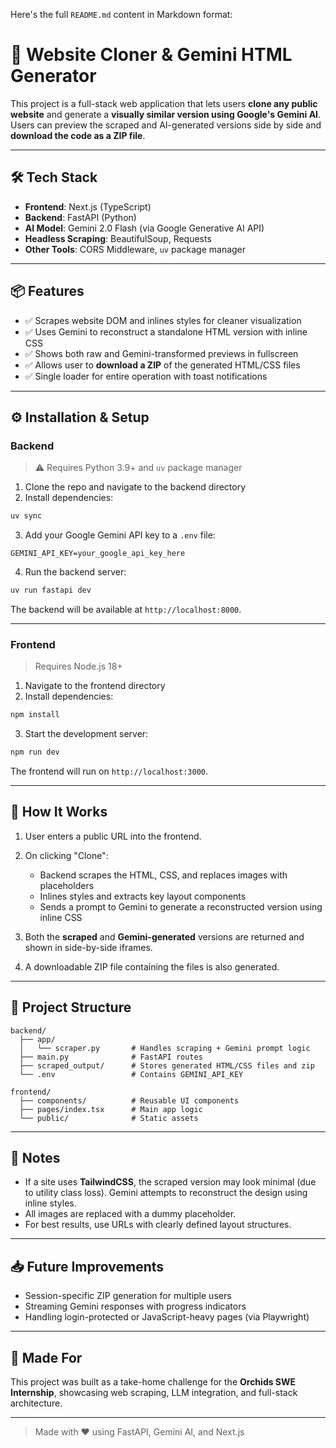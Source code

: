Here's the full `README.md` content in Markdown format:


# 🔁 Website Cloner & Gemini HTML Generator

This project is a full-stack web application that lets users **clone any public website** and generate a **visually similar version using Google's Gemini AI**. Users can preview the scraped and AI-generated versions side by side and **download the code as a ZIP file**.

---

## 🛠 Tech Stack

- **Frontend**: Next.js (TypeScript)
- **Backend**: FastAPI (Python)
- **AI Model**: Gemini 2.0 Flash (via Google Generative AI API)
- **Headless Scraping**: BeautifulSoup, Requests
- **Other Tools**: CORS Middleware, `uv` package manager

---

## 📦 Features

- ✅ Scrapes website DOM and inlines styles for cleaner visualization
- ✅ Uses Gemini to reconstruct a standalone HTML version with inline CSS
- ✅ Shows both raw and Gemini-transformed previews in fullscreen
- ✅ Allows user to **download a ZIP** of the generated HTML/CSS files
- ✅ Single loader for entire operation with toast notifications

---

## ⚙️ Installation & Setup

### Backend

> ⚠️ Requires Python 3.9+ and `uv` package manager

1. Clone the repo and navigate to the backend directory
2. Install dependencies:

```bash
uv sync
````

3. Add your Google Gemini API key to a `.env` file:

```env
GEMINI_API_KEY=your_google_api_key_here
```

4. Run the backend server:

```bash
uv run fastapi dev
```

The backend will be available at `http://localhost:8000`.

---

### Frontend

> Requires Node.js 18+

1. Navigate to the frontend directory
2. Install dependencies:

```bash
npm install
```

3. Start the development server:

```bash
npm run dev
```

The frontend will run on `http://localhost:3000`.

---

## 🚀 How It Works

1. User enters a public URL into the frontend.
2. On clicking "Clone":

   * Backend scrapes the HTML, CSS, and replaces images with placeholders
   * Inlines styles and extracts key layout components
   * Sends a prompt to Gemini to generate a reconstructed version using inline CSS
3. Both the **scraped** and **Gemini-generated** versions are returned and shown in side-by-side iframes.
4. A downloadable ZIP file containing the files is also generated.

---

## 📂 Project Structure

```
backend/
  ├── app/
  │   └── scraper.py       # Handles scraping + Gemini prompt logic
  ├── main.py              # FastAPI routes
  ├── scraped_output/      # Stores generated HTML/CSS files and zip
  └── .env                 # Contains GEMINI_API_KEY

frontend/
  ├── components/          # Reusable UI components
  ├── pages/index.tsx      # Main app logic
  └── public/              # Static assets
```

---

## 📝 Notes

* If a site uses **TailwindCSS**, the scraped version may look minimal (due to utility class loss). Gemini attempts to reconstruct the design using inline styles.
* All images are replaced with a dummy placeholder.
* For best results, use URLs with clearly defined layout structures.

---

## 📥 Future Improvements

* Session-specific ZIP generation for multiple users
* Streaming Gemini responses with progress indicators
* Handling login-protected or JavaScript-heavy pages (via Playwright)

---

## 🧠 Made For

This project was built as a take-home challenge for the **Orchids SWE Internship**, showcasing web scraping, LLM integration, and full-stack architecture.

---

> Made with ❤️ using FastAPI, Gemini AI, and Next.js
